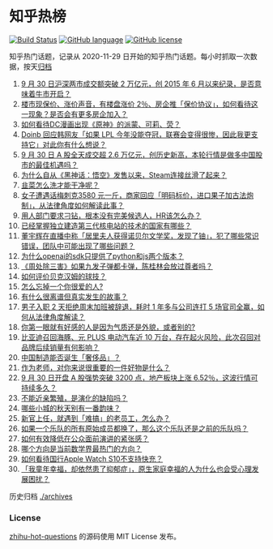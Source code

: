 # 知乎热榜
[![Build Status](https://github.com/ToWeLong/zhihu-hot-questions/workflows/CI/badge.svg)](https://github.com/ToWeLong/zhihu-hot-questions/actions)
[![GitHub language](https://img.shields.io/badge/language-golang-orange.svg)](https://golang.org/)
[![GitHub license](https://img.shields.io/github/license/ToWeLong/zhihu-hot-questions)](https://github.com/ToWeLong/zhihu-hot-questions/blob/main/LICENSE)

知乎热门话题，记录从 2020-11-29 日开始的知乎热门话题。每小时抓取一次数据，按天[归档](./archives)

<!-- BEGIN -->

1. [9 月 30 日沪深两市成交额突破 2 万亿元，创 2015 年 6 月以来纪录，是否意味着牛市开启？](https://www.zhihu.com/question/696416170)
1. [楼市现保价、涨价声音，有楼盘涨价 2％、房企推「保价协议」，如何看待这一现象？是否会有更多房企加入？](https://www.zhihu.com/question/682721117)
1. [如何看待DC漫画出现《原神》的派蒙、可莉、荧？](https://www.zhihu.com/question/690959738)
1. [Doinb 回应韩网友「如果 LPL 今年没能夺冠，联赛会变得很惨，因此我更支持它」对此你有什么想说？](https://www.zhihu.com/question/694469541)
1. [9 月 30 日 A 股全天成交超 2.6 万亿元，创历史新高，本轮行情是做多中国股市的最佳机遇吗？](https://www.zhihu.com/question/697059573)
1. [为什么自从《黑神话：悟空》发售以来，Steam连接丝滑了起来？](https://www.zhihu.com/question/674165512)
1. [韭菜怎么洗才能干净呢？](https://www.zhihu.com/question/667202781)
1. [女子遭遇话梅刺克3580 元一斤，商家回应「明码标价，进口果子加古法炮制」，从法律角度如何解读此事？](https://www.zhihu.com/question/685639707)
1. [用人部门要求刁钻，根本没有完美候选人，HR该怎么办？](https://www.zhihu.com/question/670055878)
1. [已经掌握独立建造第三代核电站的技术的国家有哪些？](https://www.zhihu.com/question/19700567)
1. [董宇辉在直播中称「居里夫人获得诺贝尔文学奖，发现了铀」，犯了哪些常识错误，团队中可能出现了哪些问题？](https://www.zhihu.com/question/688638731)
1. [为什么openai的sdk只提供了python和js两个版本？](https://www.zhihu.com/question/665129319)
1. [《周处除三害》如果九发子弹都卡弹，陈桂林会放过尊者吗？](https://www.zhihu.com/question/650888065)
1. [如何评价贝克汉姆的球技？](https://www.zhihu.com/question/28049838)
1. [怎么忘掉一个你很爱的人?](https://www.zhihu.com/question/667898925)
1. [有什么很离谱但真实发生的故事？](https://www.zhihu.com/question/662194193)
1. [男子入职 2 天拒绝周末加班被辞退，耗时 1 年多与公司连打 5 场官司全赢，如何从法律角度解读？](https://www.zhihu.com/question/665790183)
1. [你第一眼就有好感的人是因为气质还是外貌，或者别的?](https://www.zhihu.com/question/678056844)
1. [比亚迪召回海豚、元 PLUS 电动汽车近 10 万台，存在起火风险，此次召回对品牌后续销量有何影响？](https://www.zhihu.com/question/685064177)
1. [中国制造能否诞生「奢侈品」？](https://www.zhihu.com/question/19825959)
1. [作为老师，对你来说很重要的一件好物是什么？](https://www.zhihu.com/question/666758485)
1. [9 月 30 日开盘 A 股强势突破 3200 点，地产板块上涨 6.52％，这波行情可持续多久？](https://www.zhihu.com/question/694545740)
1. [不能近亲繁殖，是演化的缺陷吗？](https://www.zhihu.com/question/664683477)
1. [哪些小城的秋天别有一番韵味？](https://www.zhihu.com/question/667500807)
1. [新官上任，就遇到「难搞」的老员工，怎么办？](https://www.zhihu.com/question/667862654)
1. [如果一个乐队的所有原始成员都换了，那么这个乐队还是之前的乐队吗？](https://www.zhihu.com/question/328599869)
1. [如何有效降低在公众面前演讲的紧张感？](https://www.zhihu.com/question/689799828)
1. [哪个方向是当前数学界最热门的方向？](https://www.zhihu.com/question/309669887)
1. [如何看待国行Apple Watch S10不支持快充？](https://www.zhihu.com/question/666780824)
1. [「我童年幸福，却依然患了抑郁症」，原生家庭幸福的人为什么也会受心理发展困扰？](https://www.zhihu.com/question/671404243)

<!-- END -->

历史归档 [./archives](./archives)


### License
[zhihu-hot-questions](https://github.com/towelong/zhihu-hot-questions) 的源码使用 MIT License 发布。